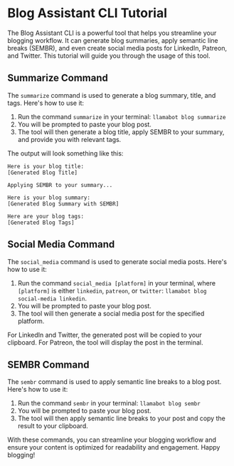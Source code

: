 # Blog Assistant CLI Tutorial

The Blog Assistant CLI is a powerful tool
that helps you streamline your blogging workflow.
It can generate blog summaries,
apply semantic line breaks (SEMBR),
and even create social media posts for LinkedIn, Patreon, and Twitter.
This tutorial will guide you through the usage of this tool.

## Summarize Command

The `summarize` command is used to generate a blog summary, title, and tags.
Here's how to use it:

1. Run the command `summarize` in your terminal: `llamabot blog summarize`
2. You will be prompted to paste your blog post.
3. The tool will then generate a blog title,
apply SEMBR to your summary,
and provide you with relevant tags.

The output will look something like this:

```text
Here is your blog title:
[Generated Blog Title]

Applying SEMBR to your summary...

Here is your blog summary:
[Generated Blog Summary with SEMBR]

Here are your blog tags:
[Generated Blog Tags]
```

## Social Media Command

The `social_media` command is used to generate social media posts.
Here's how to use it:

1. Run the command `social_media [platform]` in your terminal,
where `[platform]` is either `linkedin`, `patreon`, or `twitter`: `llamabot blog social-media linkedin`.
2. You will be prompted to paste your blog post.
3. The tool will then generate a social media post for the specified platform.

For LinkedIn and Twitter,
the generated post will be copied to your clipboard.
For Patreon,
the tool will display the post in the terminal.

## SEMBR Command

The `sembr` command is used to apply semantic line breaks to a blog post.
Here's how to use it:

1. Run the command `sembr` in your terminal: `llamabot blog sembr`
2. You will be prompted to paste your blog post.
3. The tool will then apply semantic line breaks to your post
and copy the result to your clipboard.

With these commands,
you can streamline your blogging workflow
and ensure your content is optimized for readability and engagement.
Happy blogging!
